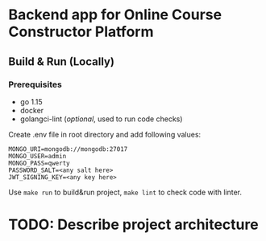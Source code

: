 # Backend app for Online Course Constructor Platform

## Build & Run (Locally)
### Prerequisites
- go 1.15
- docker
- golangci-lint (<i>optional</i>, used to run code checks)

Create .env file in root directory and add following values:
```dotenv
MONGO_URI=mongodb://mongodb:27017
MONGO_USER=admin
MONGO_PASS=qwerty
PASSWORD_SALT=<any salt here>
JWT_SIGNING_KEY=<any key here>
```

Use `make run` to build&run project, `make lint` to check code with linter.

# TODO: Describe project architecture